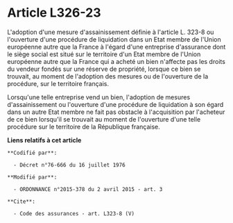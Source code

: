 # Article L326-23

L'adoption d'une mesure d'assainissement définie à l'article L. 323-8 ou l'ouverture d'une procédure de liquidation dans un
Etat membre de l'Union européenne autre que la France à l'égard d'une entreprise d'assurance dont le siège social est situé
sur le territoire d'un Etat membre de l'Union européenne autre que la France qui a acheté un bien n'affecte pas les droits du
vendeur fondés sur une réserve de propriété, lorsque ce bien se trouvait, au moment de l'adoption des mesures ou de
l'ouverture de la procédure, sur le territoire français. 

Lorsqu'une telle entreprise vend un bien, l'adoption de mesures d'assainissement ou l'ouverture d'une procédure de
liquidation à son égard dans un autre Etat membre ne fait pas obstacle à l'acquisition par l'acheteur de ce bien lorsqu'il se
trouvait au moment de l'ouverture d'une telle procédure sur le territoire de la République française.

**Liens relatifs à cet article**

	**Codifié par**:

	  - Décret n°76-666 du 16 juillet 1976

	**Modifié par**:

	  - ORDONNANCE n°2015-378 du 2 avril 2015 - art. 3

	**Cite**:

	  - Code des assurances - art. L323-8 (V)
